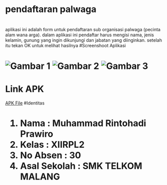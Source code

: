 # pendaftaran palwaga<h1>
aplikasi ini adalah form untuk pendaftaran sub organisasi palwaga (pecinta alam wana arga). dalam aplikasi ini pendaftar harus mengisi nama, jenis kelamin, gunung yang ingin dikunjungi dan jabatan yang diinginkan. setelah itu tekan OK untuk melihat hasilnya
#Screenshoot Aplikasi<h1>
![Gambar 1](http://imageshack.com/a/img924/8720/hlGaFH.jpg)
![Gambar 2](http://imageshack.com/a/img924/3166/2N5XsB.jpg)
![Gambar 3](http://imageshack.com/a/img924/1898/qEDKCq.jpg)
# Link APK
[APK File](https://drive.google.com/file/d/0Bw_b0_nwoW2jc3REeXRqRTlBVnc/view?usp=sharing)
#Identitas<h1>
1. Nama : Muhammad Rintohadi Prawiro
2. Kelas : XIIRPL2
3. No Absen : 30
4. Asal Sekolah : SMK TELKOM MALANG

